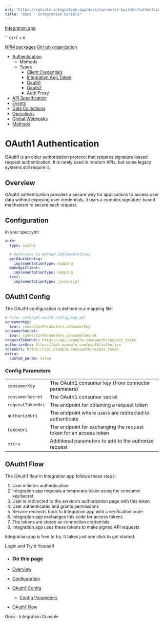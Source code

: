 ```yaml
---
url: "https://console.integration.app/docs/connector-builder/authentication/types/oauth1"
title: "Docs · Integration Console"
---
```


[Integration.app](https://integration.app/)

`` `Ctrl` + `K`

[NPM packages](https://www.npmjs.com/~integration.app) [GitHub organization](https://github.com/integration-app)

- [Authentication](https://console.integration.app/docs/connector-builder/authentication)
  - Methods
  - Types
    - [Client Credentials](https://console.integration.app/docs/connector-builder/authentication/types/client-credentials)
    - [Integration App Token](https://console.integration.app/docs/connector-builder/authentication/types/integration-app-token)
    - [Oauth1](https://console.integration.app/docs/connector-builder/authentication/types/oauth1)
    - [Oauth2](https://console.integration.app/docs/connector-builder/authentication/types/oauth2)
    - [Auth Proxy](https://console.integration.app/docs/connector-builder/authentication/types/proxy)
- [API Specification](https://console.integration.app/docs/connector-builder/api)
- [Events](https://console.integration.app/docs/connector-builder/events)
- [Data Collections](https://console.integration.app/docs/connector-builder/data)
- [Operations](https://console.integration.app/docs/connector-builder/operations)
- [Global Webhooks](https://console.integration.app/docs/connector-builder/global-webhooks)
- [Methods](https://console.integration.app/docs/connector-builder/methods)

# OAuth1 Authentication

OAuth1 is an older authorization protocol that requires signature-based request authentication. It is rarely used in modern APIs, but some legacy systems still require it.

## Overview

OAuth1 authentication provides a secure way for applications to access user data without exposing user credentials. It uses a complex signature-based mechanism to secure each request.

## Configuration

In your spec.yml:

```yaml
auth:
  type: oauth1

  # Reference to method implementations
  getOAuthConfig:
    implementationType: mapping
  makeApiClient:
    implementationType: mapping
  test:
    implementationType: javascript
```

## OAuth1 Config

The OAuth1 configuration is defined in a mapping file:

```yaml
# File: auth/get-oauth-config.map.yml
consumerKey:
  $var: connectorParameters.consumerKey
consumerSecret:
  $var: connectorParameters.consumerSecret
requestTokenUri: https://api.example.com/oauth/request_token
authorizeUri: https://api.example.com/oauth/authorize
tokenUri: https://api.example.com/oauth/access_token
extra:
  custom_param: value
```

### Config Parameters

|     |     |
| --- | --- |
| `consumerKey` | The OAuth1 consumer key (from connector parameters) |
| `consumerSecret` | The OAuth1 consumer secret |
| `requestTokenUri` | The endpoint for obtaining a request token |
| `authorizeUri` | The endpoint where users are redirected to authenticate |
| `tokenUri` | The endpoint for exchanging the request token for an access token |
| `extra` | Additional parameters to add to the authorize request |

## OAuth1 Flow

The OAuth1 flow in Integration.app follows these steps:

1. User initiates authentication
2. Integration.app requests a temporary token using the consumer key/secret
3. User is redirected to the service's authorization page with this token
4. User authenticates and grants permissions
5. Service redirects back to Integration.app with a verification code
6. Integration.app exchanges this code for access tokens
7. The tokens are stored as connection credentials
8. Integration.app uses these tokens to make signed API requests

Integration.app is free to try. It takes just one click to get started.

Login and Try it Yourself

- ### On this page

- [Overview](https://console.integration.app/docs/connector-builder/authentication/types/oauth1#overview)
- [Configuration](https://console.integration.app/docs/connector-builder/authentication/types/oauth1#configuration)
- [OAuth1 Config](https://console.integration.app/docs/connector-builder/authentication/types/oauth1#oauth1-config)
  - [Config Parameters](https://console.integration.app/docs/connector-builder/authentication/types/oauth1#config-parameters)
- [OAuth1 Flow](https://console.integration.app/docs/connector-builder/authentication/types/oauth1#oauth1-flow)

Docs · Integration Console